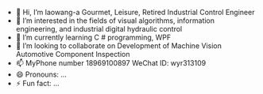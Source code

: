 - 👋 Hi, I’m laowang-a Gourmet, Leisure, Retired Industrial Control Engineer
- 👀 I’m interested in  the fields of visual algorithms, information engineering, and industrial digital hydraulic control
- 🌱 I’m currently learning C # programming, WPF
- 💞️ I’m looking to collaborate on Development of Machine Vision Automotive Component Inspection
- 📫 MyPhone number 18969100897 WeChat ID: wyr313109
- 😄 Pronouns: ...
- ⚡ Fun fact: ...

<!---
wyr313109/wyr313109 is a ✨ special ✨ repository because its `README.md` (this file) appears on your GitHub profile.
You can click the Preview link to take a look at your changes.
--->
